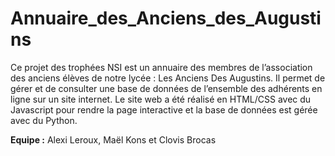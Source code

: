 # Annuaire_des_Anciens_des_Augustins
Ce projet des trophées NSI est un annuaire des membres de l’association des anciens élèves de notre lycée : Les Anciens Des Augustins. Il permet de gérer et de consulter une base de données de l’ensemble des adhérents en ligne sur un site internet. Le site web a été réalisé en HTML/CSS avec du Javascript pour
rendre la page interactive et la base de données est gérée avec du Python.

__Equipe :__
Alexi Leroux, Maël Kons et Clovis Brocas
